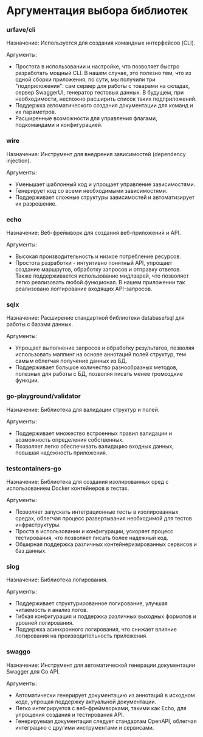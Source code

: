 # Аргументация выбора библиотек

### urfave/cli
Назначение: Используется для создания командных интерфейсов (CLI).

Аргументы:
- Простота в использовании и настройке, что позволяет быстро разработать мощный CLI. В нашем случае, это полезно тем, что из одной сборки приложения, по сути, мы получили три "подприложения": сам сервер для работы с товарами на складах, сервер SwaggerUI, генератор тестовых данных. В будущем, при необходимости, несложно расширить список таких подприложений.
- Поддержка автоматического создания документации для команд и их параметров.
- Расширенные возможности для управления флагами, подкомандами и конфигурацией.

### wire
Назначение: Инструмент для внедрения зависимостей (dependency injection).

Аргументы:
- Уменьшает шаблонный код и упрощает управление зависимостями.
- Генерирует код со всеми необходимыми зависимостями.
- Поддерживает сложные структуры зависимостей и автоматизирует их разрешение.

### echo
Назначение: Веб-фреймворк для создания веб-приложений и API.

Аргументы:
- Высокая производительность и низкое потребление ресурсов.
- Простота разработки - интуитивно понятный API, упрощает создание маршрутов, обработку запросов и отправку ответов. Также поддерживается использование мидлварей, что позволяет легко реализовать любой функционал. В нашем приложении так реализовано логгирование входящих API-запросов.

### sqlx
Назначение: Расширение стандартной библиотеки database/sql для работы с базами данных.

Аргументы:

- Упрощает выполнение запросов и обработку результатов, позволяя использовать маппинг на основе аннотаций полей структур, тем самым облегчая получение данных из БД. 
- Поддерживает большое количество разнообразных методов, полезных для работы с БД, позволяя писать менее громоздкие функции.

### go-playground/validator
Назначение: Библиотека для валидации структур и полей.

Аргументы:

- Поддерживает множество встроенных правил валидации и возможность определения собственных.
- Позволяет легко обеспечивать валидацию входных данных, повышая надежность приложения.

### testcontainers-go
Назначение: Библиотека для создания изолированных сред с использованием Docker контейнеров в тестах.

Аргументы:

- Позволяет запускать интеграционные тесты в изолированных средах, облегчая процесс развертывания необходимой для тестов инфраструктуры.
- Проста в использовании и конфигурации, ускоряет процесс тестирования, что позволяет писать более надежный код.
- Обширная поддержка различных контейнеризированных сервисов и баз данных.

### slog
Назначение: Библиотека логирования.

Аргументы:

- Поддерживает структурированное логирование, улучшая читаемость и анализ логов.
- Гибкая конфигурация и поддержка различных выходных форматов и уровней логирования.
- Поддержка асинхронного логирования, что снижает влияние логирования на производительность приложения.

### swaggo
Назначение: Инструмент для автоматической генерации документации Swagger для Go API.

Аргументы:

- Автоматически генерирует документацию из аннотаций в исходном коде, упрощая поддержку актуальной документации.
- Легко интегрируется с веб-фреймворками, такими как Echo, для упрощения создания и тестирования API.
- Генерируемая документация следует стандартам OpenAPI, облегчая интеграцию с другими инструментами и сервисами.
